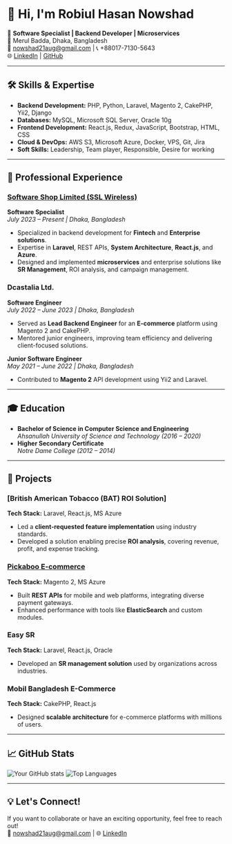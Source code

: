 # 👋 Hi, I'm Robiul Hasan Nowshad

🌟 **Software Specialist | Backend Developer | Microservices**  
📍 Merul Badda, Dhaka, Bangladesh  
📧 [nowshad21aug@gmail.com](mailto:nowshad21aug@gmail.com) | 📞 +88017-7130-5643  
🌐 [LinkedIn](https://www.linkedin.com/in/robiul-hasan-nowshad) | [GitHub](https://github.com/your-github-username)

---

## 🛠 Skills & Expertise
- **Backend Development:** PHP, Python, Laravel, Magento 2, CakePHP, Yii2, Django  
- **Databases:** MySQL, Microsoft SQL Server, Oracle 10g  
- **Frontend Development:** React.js, Redux, JavaScript, Bootstrap, HTML, CSS  
- **Cloud & DevOps:** AWS S3, Microsoft Azure, Docker, VPS, Git, Jira  
- **Soft Skills:** Leadership, Team player, Responsible, Desire for working  

---

## 💼 Professional Experience
### [Software Shop Limited (SSL Wireless)](https://sslwireless.com)  
**Software Specialist**  
*July 2023 – Present | Dhaka, Bangladesh*  
- Specialized in backend development for **Fintech** and **Enterprise solutions**.
- Expertise in **Laravel**, REST APIs, **System Architecture**, **React.js**, and **Azure**.
- Designed and implemented **microservices** and enterprise solutions like **SR Management**, ROI analysis, and campaign management.

### Dcastalia Ltd.  
**Software Engineer**  
*July 2022 – June 2023 | Dhaka, Bangladesh*  
- Served as **Lead Backend Engineer** for an **E-commerce** platform using Magento 2 and CakePHP.
- Mentored junior engineers, improving team efficiency and delivering client-focused solutions.

**Junior Software Engineer**  
*May 2021 – June 2022 | Dhaka, Bangladesh*  
- Contributed to **Magento 2** API development using Yii2 and Laravel.

---

## 🎓 Education
- **Bachelor of Science in Computer Science and Engineering**  
  *Ahsanullah University of Science and Technology (2016 – 2020)*  
- **Higher Secondary Certificate**  
  *Notre Dame College (2012 – 2014)*  

---

## 🌟 Projects
### [British American Tobacco (BAT) ROI Solution]  
**Tech Stack:** Laravel, React.js, MS Azure  
- Led a **client-requested feature implementation** using industry standards.
- Developed a solution enabling precise **ROI analysis**, covering revenue, profit, and expense tracking.

### [Pickaboo E-commerce](https://www.pickaboo.com)  
**Tech Stack:** Magento 2, MS Azure  
- Built **REST APIs** for mobile and web platforms, integrating diverse payment gateways.
- Enhanced performance with tools like **ElasticSearch** and custom modules.

### Easy SR  
**Tech Stack:** Laravel, React.js, Oracle  
- Developed an **SR management solution** used by organizations across industries.

### Mobil Bangladesh E-Commerce  
**Tech Stack:** CakePHP, React.js  
- Designed **scalable architecture** for e-commerce platforms with millions of users.

---

## 📈 GitHub Stats
![Your GitHub stats](https://github-readme-stats.vercel.app/api?username=nowshad7&show_icons=true&theme=radical)
![Top Languages](https://github-readme-stats.vercel.app/api/top-langs/?username=nowshad7&layout=compact&theme=radical)

---

## 💡 Let's Connect!
If you want to collaborate or have an exciting opportunity, feel free to reach out!  
📧 [nowshad21aug@gmail.com](mailto:nowshad21aug@gmail.com) | 🌐 [LinkedIn](https://www.linkedin.com/in/robiul-hasan-nowshad)
